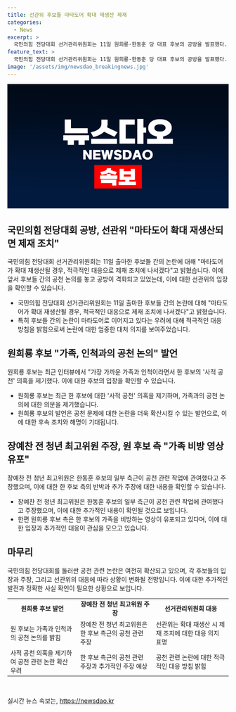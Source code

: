 ```yaml
---
title: 선관위 후보들 마타도어 확대 재생산 제재
categories:
  - News
excerpt: >
  국민의힘 전당대회 선거관리위원회는 11일 원희룡·한동훈 당 대표 후보의 공방을 발표했다. 공천 문제로 국민의힘을 탈당한 장예찬은 한동훈 후보 측에 대한 의혹을 제기했고, 한 후보 측은 원 후보를 공격했다. 선거관리위는 마타도어 사안이 확대 재생산될 시 적극적인 대응할 것이라고 밝혔다. 요약문에서는 두 후보 간의 논란과 세부적인 내용보다는 선거 논란의 심화 가능성과 현재의 상황을 간결하게 나타내야 한다.
feature_text: >
  국민의힘 전당대회 선거관리위원회는 11일 원희룡·한동훈 당 대표 후보의 공방을 발표했다. 공천 문제로 국민의힘을 탈당한 장예찬은 한동훈 후보 측에 대한 의혹을 제기했고, 한 후보 측은 원 후보를 공격했다. 선거관리위는 마타도어 사안이 확대 재생산될 시 적극적인 대응할 것이라고 밝혔다. 요약문에서는 두 후보 간의 논란과 세부적인 내용보다는 선거 논란의 심화 가능성과 현재의 상황을 간결하게 나타내야 한다.
image: '/assets/img/newsdao_breakingnews.jpg'
---
```


<p><img src="/assets/img/newsdao_breakingnews.jpg" alt="bookingtag 속보" /></p>

<h2 data-ke-size="size26">국민의힘 전당대회 공방, 선관위 "마타도어 확대 재생산되면 제재 조치"</h2>

<p data-ke-size="size16">국민의힘 전당대회 선거관리위원회는 11일 출마한 후보들 간의 논란에 대해 "마타도어가 확대 재생산될 경우, 적극적인 대응으로 제재 조치에 나서겠다"고 밝혔습니다. 이에 앞서 후보들 간의 공천 논의를 놓고 공방이 격화되고 있었는데, 이에 대한 선관위의 입장을 확인할 수 있습니다.</p>

<ul>
  <li>국민의힘 전당대회 선거관리위원회는 11일 출마한 후보들 간의 논란에 대해 "마타도어가 확대 재생산될 경우, 적극적인 대응으로 제재 조치에 나서겠다"고 밝혔습니다.</li>
  <li>특히 후보들 간의 논란이 마타도어로 이어지고 있다는 우려에 대해 적극적인 대응 방침을 밝힘으로써 논란에 대한 엄중한 대처 의지를 보여주었습니다.</li>
</ul>

<h2 data-ke-size="size26">원희룡 후보 "가족, 인척과의 공천 논의" 발언</h2>

<p data-ke-size="size16">원희룡 후보는 최근 인터뷰에서 "가장 가까운 가족과 인척이라면서 한 후보의 '사적 공천' 의혹을 제기했다. 이에 대한 후보의 입장을 확인할 수 있습니다.</p>

<ul>
  <li>원희룡 후보는 최근 한 후보에 대한 '사적 공천' 의혹을 제기하며, 가족과의 공천 논의에 대한 의문을 제기했습니다.</li>
  <li>원희룡 후보의 발언은 공천 문제에 대한 논란을 더욱 확산시킬 수 있는 발언으로, 이에 대한 후속 조치와 해명이 기대됩니다.</li>
</ul>

<h2 data-ke-size="size26">장예찬 전 청년 최고위원 주장, 원 후보 측 "가족 비방 영상 유포"</h2>

<p data-ke-size="size16">장예찬 전 청년 최고위원은 한동훈 후보의 일부 측근이 공천 관련 작업에 관여했다고 주장했으며, 이에 대한 한 후보 측의 반박과 추가 주장에 대한 내용을 확인할 수 있습니다.</p>

<ul>
  <li>장예찬 전 청년 최고위원은 한동훈 후보의 일부 측근이 공천 관련 작업에 관여했다고 주장했으며, 이에 대한 추가적인 내용이 확인될 것으로 보입니다.</li>
  <li>한편 원희룡 후보 측은 한 후보의 가족을 비방하는 영상이 유포되고 있다며, 이에 대한 입장과 추가적인 대응이 관심을 모으고 있습니다.</li>
</ul>

<h2 data-ke-size="size26">마무리</h2>

<p data-ke-size="size16">국민의힘 전당대회를 둘러싼 공천 관련 논란은 여전히 확산되고 있으며, 각 후보들의 입장과 주장, 그리고 선관위의 대응에 따라 상황이 변화될 전망입니다. 이에 대한 추가적인 발전과 정확한 사실 확인이 필요한 상황으로 보입니다.</p>

<table>
  <tr>
    <td style="text-align: center; height: 17px;"><b>원희룡 후보 발언</b></td>
    <td style="text-align: center; height: 17px;"><b>장예찬 전 청년 최고위원 주장</b></td>
    <td style="text-align: center; height: 17px;"><b>선거관리위원회 대응</b></td>
  </tr>
  <tr>
    <td>원 후보는 가족과 인척과의 공천 논의를 밝힘</td>
    <td>장예찬 전 청년 최고위원은 한 후보 측근의 공천 관련 주장</td>
    <td>선관위는 확대 재생산 시 제재 조치에 대한 대응 의지 표명</td>
  </tr>
  <tr>
    <td>사적 공천 의혹을 제기하여 공천 관련 논란 확산 우려</td>
    <td>한 후보 측근의 공천 관련 주장과 추가적인 주장 예상</td>
    <td>공천 관련 논란에 대한 적극적인 대응 방침 밝힘</td>
  </tr>
</table>

<p data-ke-size="size16">&nbsp;</p>
실시간 뉴스 속보는, <a href="https://newsdao.kr" rel="dofollow">https://newsdao.kr</a>


